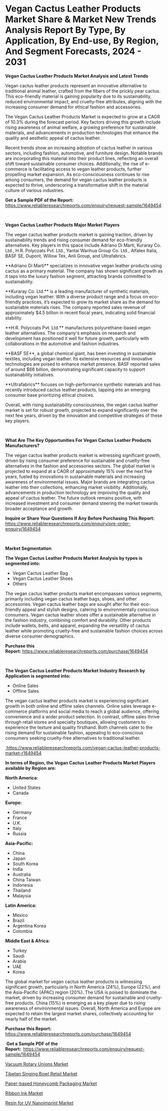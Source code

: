 <p><h1>Vegan Cactus Leather Products Market Share & Market New Trends Analysis Report By Type, By Application, By End-use, By Region, And Segment Forecasts, 2024 - 2031</h1></p><p><strong>Vegan Cactus Leather Products Market Analysis and Latest Trends</strong></p>
<p><p>Vegan cactus leather products represent an innovative alternative to traditional animal leather, crafted from the fibers of the prickly pear cactus. This eco-friendly material is gaining popularity due to its sustainability, reduced environmental impact, and cruelty-free attributes, aligning with the increasing consumer demand for ethical fashion and accessories.</p><p>The Vegan Cactus Leather Products Market is expected to grow at a CAGR of 10.3% during the forecast period. Key factors driving this growth include rising awareness of animal welfare, a growing preference for sustainable materials, and advancements in production technologies that enhance the quality and aesthetic appeal of cactus leather. </p><p>Recent trends show an increasing adoption of cactus leather in various sectors, including fashion, automotive, and furniture design. Notable brands are incorporating this material into their product lines, reflecting an overall shift toward sustainable consumer choices. Additionally, the rise of e-commerce is facilitating access to vegan leather products, further propelling market expansion. As eco-consciousness continues to rise among consumers, the demand for vegan cactus leather products is expected to thrive, underscoring a transformative shift in the material culture of various industries.</p></p>
<p><strong>Get a Sample PDF of the Report:&nbsp;</strong> <a href="https://www.reliableresearchreports.com/enquiry/request-sample/1649454?utm_campaign=33&utm_medium=2&utm_source=Github&utm_content=ia&utm_term=29122024&utm_id=vegan-cactus-leather-products">https://www.reliableresearchreports.com/enquiry/request-sample/1649454</a></p>
<p>&nbsp;</p>
<p><strong>Vegan Cactus Leather Products Major Market Players</strong></p>
<p><p>The vegan cactus leather products market is gaining traction, driven by sustainability trends and rising consumer demand for eco-friendly alternatives. Key players in this space include Adriano Di Marti, Kuraray Co. Ltd., H.R. Polycoats Pvt. Ltd., Yantai Wanhua Group Co. Ltd., Alfatex Italia, BASF SE, Dupont, Willow Tex, Anli Group, and Ultrafabrics.</p><p>**Adriano Di Marti** specializes in innovative vegan leather products using cactus as a primary material. The company has shown significant growth as it taps into the luxury fashion segment, attracting brands committed to sustainability. </p><p>**Kuraray Co. Ltd.** is a leading manufacturer of synthetic materials, including vegan leather. With a diverse product range and a focus on eco-friendly practices, it’s expected to grow its market share as the demand for sustainable materials rises. The company reported sales revenue of approximately $4.5 billion in recent fiscal years, indicating solid financial stability.</p><p>**H.R. Polycoats Pvt. Ltd.** manufactures polyurethane-based vegan leather alternatives. The company's emphasis on research and development has positioned it well for future growth, particularly with collaborations in the automotive and fashion industries.</p><p>**BASF SE**, a global chemical giant, has been investing in sustainable textiles, including vegan leather. Its extensive resources and innovative technologies are poised to enhance market presence. BASF reported sales of around $66 billion, demonstrating significant capacity to support sustainability initiatives.</p><p>**Ultrafabrics** focuses on high-performance synthetic materials and has recently introduced cactus leather products, tapping into an emerging consumer base prioritizing ethical choices. </p><p>Overall, with rising sustainability consciousness, the vegan cactus leather market is set for robust growth, projected to expand significantly over the next few years, driven by the innovation and competitive strategies of these key players.</p></p>
<p>&nbsp;</p>
<p><strong>What Are The Key Opportunities For Vegan Cactus Leather Products Manufacturers?</strong></p>
<p><p>The vegan cactus leather products market is witnessing significant growth, driven by rising consumer preference for sustainable and cruelty-free alternatives in the fashion and accessories sectors. The global market is projected to expand at a CAGR of approximately 15% over the next five years, fueled by innovations in sustainable materials and increasing awareness of environmental issues. Major brands are integrating cactus leather into their collections, enhancing market visibility. Additionally, advancements in production technology are improving the quality and appeal of cactus leather. The future outlook remains positive, with increased investment and consumer demand steering the market towards broader acceptance and growth.</p></p>
<p><strong>Inquire or Share Your Questions If Any Before Purchasing This Report:</strong> <a href="https://www.reliableresearchreports.com/enquiry/pre-order-enquiry/1649454?utm_campaign=33&utm_medium=2&utm_source=Github&utm_content=ia&utm_term=29122024&utm_id=vegan-cactus-leather-products">https://www.reliableresearchreports.com/enquiry/pre-order-enquiry/1649454</a></p>
<p>&nbsp;</p>
<p><strong>Market Segmentation</strong></p>
<p><strong>The Vegan Cactus Leather Products Market Analysis by types is segmented into:</strong></p>
<p><ul><li>Vegan Cactus Leather Bag</li><li>Vegan Cactus Leather Shoes</li><li>Others</li></ul></p>
<p><p>The vegan cactus leather products market encompasses various segments, primarily including vegan cactus leather bags, shoes, and other accessories. Vegan cactus leather bags are sought after for their eco-friendly appeal and stylish designs, catering to environmentally conscious consumers. Vegan cactus leather shoes offer a sustainable alternative in the fashion industry, combining comfort and durability. Other products include wallets, belts, and apparel, expanding the versatility of cactus leather while promoting cruelty-free and sustainable fashion choices across diverse consumer demographics.</p></p>
<p><strong>Purchase this Report:&nbsp;</strong><a href="https://www.reliableresearchreports.com/purchase/1649454?utm_campaign=33&utm_medium=2&utm_source=Github&utm_content=ia&utm_term=29122024&utm_id=vegan-cactus-leather-products">https://www.reliableresearchreports.com/purchase/1649454</a></p>
<p>&nbsp;</p>
<p><strong>The Vegan Cactus Leather Products Market Industry Research by Application is segmented into:</strong></p>
<p><ul><li>Online Sales</li><li>Offline Sales</li></ul></p>
<p><p>The vegan cactus leather products market is experiencing significant growth in both online and offline sales channels. Online sales leverage e-commerce platforms and social media to reach a global audience, offering convenience and a wider product selection. In contrast, offline sales thrive through retail stores and specialty boutiques, allowing customers to experience the texture and quality firsthand. Both channels cater to the rising demand for sustainable fashion, appealing to eco-conscious consumers seeking cruelty-free alternatives to traditional leather.</p></p>
<p><a href="https://www.reliableresearchreports.com/vegan-cactus-leather-products-market-r1649454?utm_campaign=33&utm_medium=2&utm_source=Github&utm_content=ia&utm_term=29122024&utm_id=vegan-cactus-leather-products">&nbsp;https://www.reliableresearchreports.com/vegan-cactus-leather-products-market-r1649454</a></p>
<p><strong>In terms of Region, the Vegan Cactus Leather Products Market Players available by Region are:</strong></p>
<p>
    <p> <strong> North America: </strong>
        <ul>
            <li>United States</li>
            <li>Canada</li>
        </ul>
        </p> 
    <p> <strong> Europe: </strong>
        <ul>
            <li>Germany</li>
            <li>France</li>
            <li>U.K.</li>
            <li>Italy</li>
            <li>Russia</li>
        </ul>
        </p> 
    <p> <strong> Asia-Pacific: </strong>
        <ul>
            <li>China</li>
            <li>Japan</li>
            <li>South Korea</li>
            <li>India</li>
            <li>Australia</li>
            <li>China Taiwan</li>
            <li>Indonesia</li>
            <li>Thailand</li>
            <li>Malaysia</li>
        </ul>
        </p> 
    <p> <strong> Latin America: </strong>
        <ul>
            <li>Mexico</li>
            <li>Brazil</li>
            <li>Argentina Korea</li>
            <li>Colombia</li>
        </ul>
        </p> 
    <p> <strong> Middle East & Africa: </strong>
        <ul>
            <li>Turkey</li>
            <li>Saudi</li>
            <li>Arabia</li>
            <li>UAE</li>
            <li>Korea</li>
        </ul>
    </p>
    </p>
<p><p>The global market for vegan cactus leather products is witnessing significant growth, particularly in North America (24%), Europe (22%), and the Asia-Pacific (APAC) region (20%). The USA is poised to dominate the market, driven by increasing consumer demand for sustainable and cruelty-free products. China (15%) is emerging as a key player due to rising awareness of environmental issues. Overall, North America and Europe are expected to retain the largest market shares, collectively accounting for nearly half of the market.</p></p>
<p><strong>Purchase this Report: </strong><a href="https://www.reliableresearchreports.com/purchase/1649454?utm_campaign=33&utm_medium=2&utm_source=Github&utm_content=ia&utm_term=29122024&utm_id=vegan-cactus-leather-products">https://www.reliableresearchreports.com/purchase/1649454</a></p>
<p>&nbsp;<strong>Get a Sample PDF of the Report:&nbsp;&nbsp;</strong><a href="https://www.reliableresearchreports.com/enquiry/request-sample/1649454?utm_campaign=33&utm_medium=2&utm_source=Github&utm_content=ia&utm_term=29122024&utm_id=vegan-cactus-leather-products">https://www.reliableresearchreports.com/enquiry/request-sample/1649454</a></p>
<p><strong></strong></p>
<p><p><a href="https://github.com/hammelximalschid/Market-Research-Report-List-1/blob/main/vacuum-rotary-unions-market.md?utm_campaign=33&utm_medium=2&utm_source=Github&utm_content=ia&utm_term=29122024&utm_id=vegan-cactus-leather-products">Vacuum Rotary Unions Market</a></p><p><a href="https://github.com/lindaopodray/Market-Research-Report-List-1/blob/main/tibetan-singing-bowl-retail-market.md?utm_campaign=33&utm_medium=2&utm_source=Github&utm_content=ia&utm_term=29122024&utm_id=vegan-cactus-leather-products">Tibetan Singing Bowl Retail Market</a></p><p><a href="https://github.com/flnordan65e0/Market-Research-Report-List-1/blob/main/paper-based-honeycomb-packaging-market.md?utm_campaign=33&utm_medium=2&utm_source=Github&utm_content=ia&utm_term=29122024&utm_id=vegan-cactus-leather-products">Paper-based Honeycomb Packaging Market</a></p><p><a href="https://github.com/rodinayygacklezi/Market-Research-Report-List-1/blob/main/ribbon-ink-market.md?utm_campaign=33&utm_medium=2&utm_source=Github&utm_content=ia&utm_term=29122024&utm_id=vegan-cactus-leather-products">Ribbon Ink Market</a></p><p><a href="https://github.com/OlenFleming68/Market-Research-Report-List-1/blob/main/resin-for-uv-nanoimprint-market.md?utm_campaign=33&utm_medium=2&utm_source=Github&utm_content=ia&utm_term=29122024&utm_id=vegan-cactus-leather-products">Resin for UV Nanoimprint Market</a></p></p>